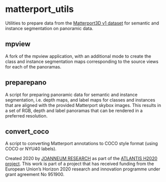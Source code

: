 # matterport_utils
Utilities to prepare data from the [Matterport3D v1 dataset](https://github.com/niessner/Matterport) for semantic and instance segmentation on panoramic data.

## mpview

A fork of the mpview application, with an additional mode to create the class and instance segmentation maps corresponding to the source views for each of the panoramas.

## preparepano

A script for preparing panoramic data for semantic and instance segmentation, i.e. depth maps, and label maps for classes and instances that are aligned with the provided Matterport skybox images. This results in a set of RGB, depth and label panoramas that can be rendered in a preferred resolution.

## convert_coco

A script to converting Matterport annotations to COCO style format (using COCO or NYU40 labels).

Created 2020 by [JOANNEUM RESEARCH](https://www.joanneum.at) as part of the [ATLANTIS H2020 project](http://www.atlantis-ar.eu). This work is part of a project that has received funding from the European Union’s Horizon 2020 research and innovation programme under grant agreement No 951900.
